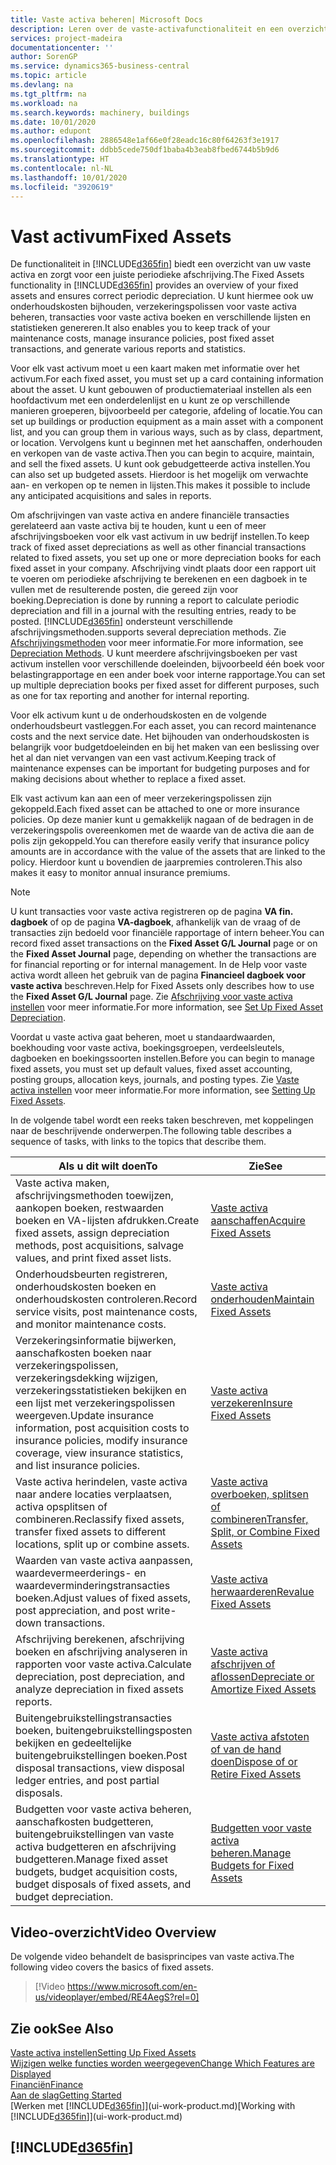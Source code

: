 ```yaml
---
title: Vaste activa beheren| Microsoft Docs
description: Leren over de vaste-activafunctionaliteit en een overzicht krijgen van hoe u met vaste activa werkt.
services: project-madeira
documentationcenter: ''
author: SorenGP
ms.service: dynamics365-business-central
ms.topic: article
ms.devlang: na
ms.tgt_pltfrm: na
ms.workload: na
ms.search.keywords: machinery, buildings
ms.date: 10/01/2020
ms.author: edupont
ms.openlocfilehash: 2886548e1af66e0f28eadc16c80f64263f3e1917
ms.sourcegitcommit: ddbb5cede750df1baba4b3eab8fbed6744b5b9d6
ms.translationtype: HT
ms.contentlocale: nl-NL
ms.lasthandoff: 10/01/2020
ms.locfileid: "3920619"
---
```

# <a name="fixed-assets"></a><span data-ttu-id="faca4-103">Vast activum</span><span class="sxs-lookup"><span data-stu-id="faca4-103">Fixed Assets</span></span>
<span data-ttu-id="faca4-104">De functionaliteit in [!INCLUDE[d365fin](includes/d365fin_md.md)] biedt een overzicht van uw vaste activa en zorgt voor een juiste periodieke afschrijving.</span><span class="sxs-lookup"><span data-stu-id="faca4-104">The Fixed Assets functionality in [!INCLUDE[d365fin](includes/d365fin_md.md)] provides an overview of your fixed assets and ensures correct periodic depreciation.</span></span> <span data-ttu-id="faca4-105">U kunt hiermee ook uw onderhoudskosten bijhouden, verzekeringspolissen voor vaste activa beheren, transacties voor vaste activa boeken en verschillende lijsten en statistieken genereren.</span><span class="sxs-lookup"><span data-stu-id="faca4-105">It also enables you to keep track of your maintenance costs, manage insurance policies, post fixed asset transactions, and generate various reports and statistics.</span></span>

<span data-ttu-id="faca4-106">Voor elk vast activum moet u een kaart maken met informatie over het activum.</span><span class="sxs-lookup"><span data-stu-id="faca4-106">For each fixed asset, you must set up a card containing information about the asset.</span></span> <span data-ttu-id="faca4-107">U kunt gebouwen of productiemateriaal instellen als een hoofdactivum met een onderdelenlijst en u kunt ze op verschillende manieren groeperen, bijvoorbeeld per categorie, afdeling of locatie.</span><span class="sxs-lookup"><span data-stu-id="faca4-107">You can set up buildings or production equipment as a main asset with a component list, and you can group them in various ways, such as by class, department, or location.</span></span> <span data-ttu-id="faca4-108">Vervolgens kunt u beginnen met het aanschaffen, onderhouden en verkopen van de vaste activa.</span><span class="sxs-lookup"><span data-stu-id="faca4-108">Then you can begin to acquire, maintain, and sell the fixed assets.</span></span> <span data-ttu-id="faca4-109">U kunt ook gebudgetteerde activa instellen.</span><span class="sxs-lookup"><span data-stu-id="faca4-109">You can also set up budgeted assets.</span></span> <span data-ttu-id="faca4-110">Hierdoor is het mogelijk om verwachte aan- en verkopen op te nemen in lijsten.</span><span class="sxs-lookup"><span data-stu-id="faca4-110">This makes it possible to include any anticipated acquisitions and sales in reports.</span></span>

<span data-ttu-id="faca4-111">Om afschrijvingen van vaste activa en andere financiële transacties gerelateerd aan vaste activa bij te houden, kunt u een of meer afschrijvingsboeken voor elk vast activum in uw bedrijf instellen.</span><span class="sxs-lookup"><span data-stu-id="faca4-111">To keep track of fixed asset depreciations as well as other financial transactions related to fixed assets, you set up one or more depreciation books for each fixed asset in your company.</span></span> <span data-ttu-id="faca4-112">Afschrijving vindt plaats door een rapport uit te voeren om periodieke afschrijving te berekenen en een dagboek in te vullen met de resulterende posten, die gereed zijn voor boeking.</span><span class="sxs-lookup"><span data-stu-id="faca4-112">Depreciation is done by running a report to calculate periodic depreciation and fill in a journal with the resulting entries, ready to be posted.</span></span> [!INCLUDE[d365fin](includes/d365fin_md.md)] <span data-ttu-id="faca4-113">ondersteunt verschillende afschrijvingsmethoden.</span><span class="sxs-lookup"><span data-stu-id="faca4-113">supports several depreciation methods.</span></span> <span data-ttu-id="faca4-114">Zie [Afschrijvingsmethoden](fa-depreciation-methods.md) voor meer informatie.</span><span class="sxs-lookup"><span data-stu-id="faca4-114">For more information, see [Depreciation Methods](fa-depreciation-methods.md).</span></span> <span data-ttu-id="faca4-115">U kunt meerdere afschrijvingsboeken per vast activum instellen voor verschillende doeleinden, bijvoorbeeld één boek voor belastingrapportage en een ander boek voor interne rapportage.</span><span class="sxs-lookup"><span data-stu-id="faca4-115">You can set up multiple depreciation books per fixed asset for different purposes, such as one for tax reporting and another for internal reporting.</span></span>

<span data-ttu-id="faca4-116">Voor elk activum kunt u de onderhoudskosten en de volgende onderhoudsbeurt vastleggen.</span><span class="sxs-lookup"><span data-stu-id="faca4-116">For each asset, you can record maintenance costs and the next service date.</span></span> <span data-ttu-id="faca4-117">Het bijhouden van onderhoudskosten is belangrijk voor budgetdoeleinden en bij het maken van een beslissing over het al dan niet vervangen van een vast activum.</span><span class="sxs-lookup"><span data-stu-id="faca4-117">Keeping track of maintenance expenses can be important for budgeting purposes and for making decisions about whether to replace a fixed asset.</span></span>

<span data-ttu-id="faca4-118">Elk vast activum kan aan een of meer verzekeringspolissen zijn gekoppeld.</span><span class="sxs-lookup"><span data-stu-id="faca4-118">Each fixed asset can be attached to one or more insurance policies.</span></span> <span data-ttu-id="faca4-119">Op deze manier kunt u gemakkelijk nagaan of de bedragen in de verzekeringspolis overeenkomen met de waarde van de activa die aan de polis zijn gekoppeld.</span><span class="sxs-lookup"><span data-stu-id="faca4-119">You can therefore easily verify that insurance policy amounts are in accordance with the value of the assets that are linked to the policy.</span></span> <span data-ttu-id="faca4-120">Hierdoor kunt u bovendien de jaarpremies controleren.</span><span class="sxs-lookup"><span data-stu-id="faca4-120">This also makes it easy to monitor annual insurance premiums.</span></span>

> [!NOTE]  
>   <span data-ttu-id="faca4-121">U kunt transacties voor vaste activa registreren op de pagina **VA fin. dagboek** of op de pagina **VA-dagboek**, afhankelijk van de vraag of de transacties zijn bedoeld voor financiële rapportage of intern beheer.</span><span class="sxs-lookup"><span data-stu-id="faca4-121">You can record fixed asset transactions on the **Fixed Asset G/L Journal** page or on the **Fixed Asset Journal** page, depending on whether the transactions are for financial reporting or for internal management.</span></span> <span data-ttu-id="faca4-122">In de Help voor vaste activa wordt alleen het gebruik van de pagina **Financieel dagboek voor vaste activa** beschreven.</span><span class="sxs-lookup"><span data-stu-id="faca4-122">Help for Fixed Assets only describes how to use the **Fixed Asset G/L Journal** page.</span></span> <span data-ttu-id="faca4-123">Zie [Afschrijving voor vaste activa instellen](fa-how-setup-depreciation.md) voor meer informatie.</span><span class="sxs-lookup"><span data-stu-id="faca4-123">For more information, see [Set Up Fixed Asset Depreciation](fa-how-setup-depreciation.md).</span></span>

<span data-ttu-id="faca4-124">Voordat u vaste activa gaat beheren, moet u standaardwaarden, boekhouding voor vaste activa, boekingsgroepen, verdeelsleutels, dagboeken en boekingssoorten instellen.</span><span class="sxs-lookup"><span data-stu-id="faca4-124">Before you can begin to manage fixed assets, you must set up default values, fixed asset accounting, posting groups, allocation keys, journals, and posting types.</span></span> <span data-ttu-id="faca4-125">Zie [Vaste activa instellen](fa-setup.md) voor meer informatie.</span><span class="sxs-lookup"><span data-stu-id="faca4-125">For more information, see [Setting Up Fixed Assets](fa-setup.md).</span></span>

<span data-ttu-id="faca4-126">In de volgende tabel wordt een reeks taken beschreven, met koppelingen naar de beschrijvende onderwerpen.</span><span class="sxs-lookup"><span data-stu-id="faca4-126">The following table describes a sequence of tasks, with links to the topics that describe them.</span></span>

| <span data-ttu-id="faca4-127">Als u dit wilt doen</span><span class="sxs-lookup"><span data-stu-id="faca4-127">To</span></span> | <span data-ttu-id="faca4-128">Zie</span><span class="sxs-lookup"><span data-stu-id="faca4-128">See</span></span> |
| --- | --- |
| <span data-ttu-id="faca4-129">Vaste activa maken, afschrijvingsmethoden toewijzen, aankopen boeken, restwaarden boeken en VA-lijsten afdrukken.</span><span class="sxs-lookup"><span data-stu-id="faca4-129">Create fixed assets, assign depreciation methods, post acquisitions, salvage values, and print fixed asset lists.</span></span> |[<span data-ttu-id="faca4-130">Vaste activa aanschaffen</span><span class="sxs-lookup"><span data-stu-id="faca4-130">Acquire Fixed Assets</span></span>](fa-how-acquire.md) |
| <span data-ttu-id="faca4-131">Onderhoudsbeurten registreren, onderhoudskosten boeken en onderhoudskosten controleren.</span><span class="sxs-lookup"><span data-stu-id="faca4-131">Record service visits, post maintenance costs, and monitor maintenance costs.</span></span> |[<span data-ttu-id="faca4-132">Vaste activa onderhouden</span><span class="sxs-lookup"><span data-stu-id="faca4-132">Maintain Fixed Assets</span></span>](fa-how-maintain.md) |
| <span data-ttu-id="faca4-133">Verzekeringsinformatie bijwerken, aanschafkosten boeken naar verzekeringspolissen, verzekeringsdekking wijzigen, verzekeringsstatistieken bekijken en een lijst met verzekeringspolissen weergeven.</span><span class="sxs-lookup"><span data-stu-id="faca4-133">Update insurance information, post acquisition costs to insurance policies, modify insurance coverage, view insurance statistics, and list insurance policies.</span></span> |[<span data-ttu-id="faca4-134">Vaste activa verzekeren</span><span class="sxs-lookup"><span data-stu-id="faca4-134">Insure Fixed Assets</span></span>](fa-how-insure.md) |
| <span data-ttu-id="faca4-135">Vaste activa herindelen, vaste activa naar andere locaties verplaatsen, activa opsplitsen of combineren.</span><span class="sxs-lookup"><span data-stu-id="faca4-135">Reclassify fixed assets, transfer fixed assets to different locations, split up or combine assets.</span></span> |[<span data-ttu-id="faca4-136">Vaste activa overboeken, splitsen of combineren</span><span class="sxs-lookup"><span data-stu-id="faca4-136">Transfer, Split, or Combine Fixed Assets</span></span>](fa-how-trans-split-combine.md) |
| <span data-ttu-id="faca4-137">Waarden van vaste activa aanpassen, waardevermeerderings- en waardeverminderingstransacties boeken.</span><span class="sxs-lookup"><span data-stu-id="faca4-137">Adjust values of fixed assets, post appreciation, and post write-down transactions.</span></span> |[<span data-ttu-id="faca4-138">Vaste activa herwaarderen</span><span class="sxs-lookup"><span data-stu-id="faca4-138">Revalue Fixed Assets</span></span>](fa-how-revalue.md) |
| <span data-ttu-id="faca4-139">Afschrijving berekenen, afschrijving boeken en afschrijving analyseren in rapporten voor vaste activa.</span><span class="sxs-lookup"><span data-stu-id="faca4-139">Calculate depreciation, post depreciation, and  analyze depreciation in fixed assets reports.</span></span> |[<span data-ttu-id="faca4-140">Vaste activa afschrijven of aflossen</span><span class="sxs-lookup"><span data-stu-id="faca4-140">Depreciate or Amortize Fixed Assets</span></span>](fa-how-depreciate-amortize.md) |
| <span data-ttu-id="faca4-141">Buitengebruikstellingstransacties boeken, buitengebruikstellingsposten bekijken en gedeeltelijke buitengebruikstellingen boeken.</span><span class="sxs-lookup"><span data-stu-id="faca4-141">Post disposal transactions, view disposal ledger entries, and post partial disposals.</span></span> |[<span data-ttu-id="faca4-142">Vaste activa afstoten of van de hand doen</span><span class="sxs-lookup"><span data-stu-id="faca4-142">Dispose of or Retire Fixed Assets</span></span>](fa-how-dispose-retire.md) |
| <span data-ttu-id="faca4-143">Budgetten voor vaste activa beheren, aanschafkosten budgetteren, buitengebruikstellingen van vaste activa budgetteren en afschrijving budgetteren.</span><span class="sxs-lookup"><span data-stu-id="faca4-143">Manage fixed asset budgets, budget acquisition costs, budget disposals of fixed assets, and budget depreciation.</span></span> |[<span data-ttu-id="faca4-144">Budgetten voor vaste activa beheren.</span><span class="sxs-lookup"><span data-stu-id="faca4-144">Manage Budgets for Fixed Assets</span></span>](fa-how-manage-budgets.md) |

## <a name="video-overview"></a><span data-ttu-id="faca4-145">Video-overzicht</span><span class="sxs-lookup"><span data-stu-id="faca4-145">Video Overview</span></span>
<span data-ttu-id="faca4-146">De volgende video behandelt de basisprincipes van vaste activa.</span><span class="sxs-lookup"><span data-stu-id="faca4-146">The following video covers the basics of fixed assets.</span></span>

> [!Video https://www.microsoft.com/en-us/videoplayer/embed/RE4AegS?rel=0]

## <a name="see-also"></a><span data-ttu-id="faca4-147">Zie ook</span><span class="sxs-lookup"><span data-stu-id="faca4-147">See Also</span></span>
[<span data-ttu-id="faca4-148">Vaste activa instellen</span><span class="sxs-lookup"><span data-stu-id="faca4-148">Setting Up Fixed Assets</span></span>](fa-setup.md)  
[<span data-ttu-id="faca4-149">Wijzigen welke functies worden weergegeven</span><span class="sxs-lookup"><span data-stu-id="faca4-149">Change Which Features are Displayed</span></span>](ui-experiences.md)  
[<span data-ttu-id="faca4-150">Financiën</span><span class="sxs-lookup"><span data-stu-id="faca4-150">Finance</span></span>](finance.md)  
[<span data-ttu-id="faca4-151">Aan de slag</span><span class="sxs-lookup"><span data-stu-id="faca4-151">Getting Started</span></span>](product-get-started.md)  
<span data-ttu-id="faca4-152">[Werken met [!INCLUDE[d365fin](includes/d365fin_md.md)]](ui-work-product.md)</span><span class="sxs-lookup"><span data-stu-id="faca4-152">[Working with [!INCLUDE[d365fin](includes/d365fin_md.md)]](ui-work-product.md)</span></span>

## [!INCLUDE[d365fin](includes/free_trial_md.md)]  
 
